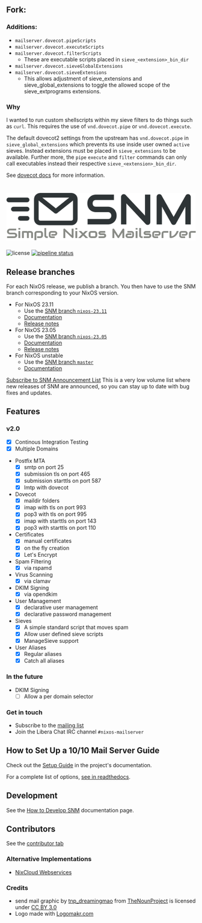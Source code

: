 ## Fork:

### Additions:
 * `mailserver.dovecot.pipeScripts`
 * `mailserver.dovecot.executeScripts`
 * `mailserver.dovecot.filterScripts`
    * These are executable scripts placed in `sieve_<extension>_bin_dir`
 * `mailserver.dovecot.sieveGlobalExtensions`
 * `mailserver.dovecot.sieveExtensions`
    * This allows adjustment of sieve_extensions and sieve_global_extensions to toggle the allowed scope of the sieve_extprograms extensions.

### Why
I wanted to run custom shellscripts within my sieve filters to do things such as `curl`. This requires the use of `vnd.dovecot.pipe` or `vnd.dovecot.execute`.

The default dovecot2 settings from the upstream has `vnd.dovecot.pipe` in `sieve_global_extensions` which prevents its use inside user owned `active` sieves. Instead extensions must be placed in `sieve_extensions` to be available. Further more, the `pipe` `execute` and `filter` commands can only call executables instead their respective `sieve_<extension>_bin_dir`.


See [dovecot docs](https://doc.dovecot.org/configuration_manual/sieve/plugins/extprograms/) for more information.
# ![Simple Nixos MailServer][logo]
![license](https://img.shields.io/badge/license-GPL3-brightgreen.svg)
[![pipeline status](https://gitlab.com/simple-nixos-mailserver/nixos-mailserver/badges/master/pipeline.svg)](https://gitlab.com/simple-nixos-mailserver/nixos-mailserver/commits/master)


## Release branches

For each NixOS release, we publish a branch. You then have to use the
SNM branch corresponding to your NixOS version.

* For NixOS 23.11
   - Use the [SNM branch `nixos-23.11`](https://gitlab.com/simple-nixos-mailserver/nixos-mailserver/-/tree/nixos-23.11)
   - [Documentation](https://nixos-mailserver.readthedocs.io/en/nixos-23.11/)
   - [Release notes](https://nixos-mailserver.readthedocs.io/en/nixos-23.11/release-notes.html#nixos-23-11)
* For NixOS 23.05
   - Use the [SNM branch `nixos-23.05`](https://gitlab.com/simple-nixos-mailserver/nixos-mailserver/-/tree/nixos-23.05)
   - [Documentation](https://nixos-mailserver.readthedocs.io/en/nixos-23.05/)
   - [Release notes](https://nixos-mailserver.readthedocs.io/en/nixos-23.05/release-notes.html#nixos-23-05)
* For NixOS unstable
   - Use the [SNM branch `master`](https://gitlab.com/simple-nixos-mailserver/nixos-mailserver/-/tree/master)
   - [Documentation](https://nixos-mailserver.readthedocs.io/en/latest/)

[Subscribe to SNM Announcement List](https://www.freelists.org/list/snm)
This is a very low volume list where new releases of SNM are announced, so you
can stay up to date with bug fixes and updates.


## Features
### v2.0
 * [x] Continous Integration Testing
 * [x] Multiple Domains
 * Postfix MTA
    - [x] smtp on port 25
    - [x] submission tls on port 465
    - [x] submission starttls on port 587
    - [x] lmtp with dovecot
 * Dovecot
    - [x] maildir folders
    - [x] imap with tls on port 993
    - [x] pop3 with tls on port 995
    - [x] imap with starttls on port 143
    - [x] pop3 with starttls on port 110
 * Certificates
    - [x] manual certificates
    - [x] on the fly creation
    - [x] Let's Encrypt
 * Spam Filtering
    - [x] via rspamd
 * Virus Scanning
    - [x] via clamav
 * DKIM Signing
    - [x] via opendkim
 * User Management
    - [x] declarative user management
    - [x] declarative password management
 * Sieves
    - [x] A simple standard script that moves spam
    - [x] Allow user defined sieve scripts
    - [x] ManageSieve support
 * User Aliases
    - [x] Regular aliases
    - [x] Catch all aliases

### In the future

  * DKIM Signing
    - [ ] Allow a per domain selector

### Get in touch

- Subscribe to the [mailing list](https://www.freelists.org/archive/snm/)
- Join the Libera Chat IRC channel `#nixos-mailserver`

## How to Set Up a 10/10 Mail Server Guide

Check out the [Setup Guide](https://nixos-mailserver.readthedocs.io/en/latest/setup-guide.html) in the project's documentation.

For a complete list of options, [see in readthedocs](https://nixos-mailserver.readthedocs.io/en/latest/options.html).

## Development

See the [How to Develop SNM](https://nixos-mailserver.readthedocs.io/en/latest/howto-develop.html) documentation page.

## Contributors
See the [contributor tab](https://gitlab.com/simple-nixos-mailserver/nixos-mailserver/-/graphs/master)

### Alternative Implementations
 * [NixCloud Webservices](https://github.com/nixcloud/nixcloud-webservices)

### Credits
 * send mail graphic by [tnp_dreamingmao](https://thenounproject.com/dreamingmao)
   from [TheNounProject](https://thenounproject.com/) is licensed under
   [CC BY 3.0](http://creativecommons.org/~/3.0/)
 * Logo made with [Logomakr.com](https://logomakr.com)


[logo]: docs/logo.png
